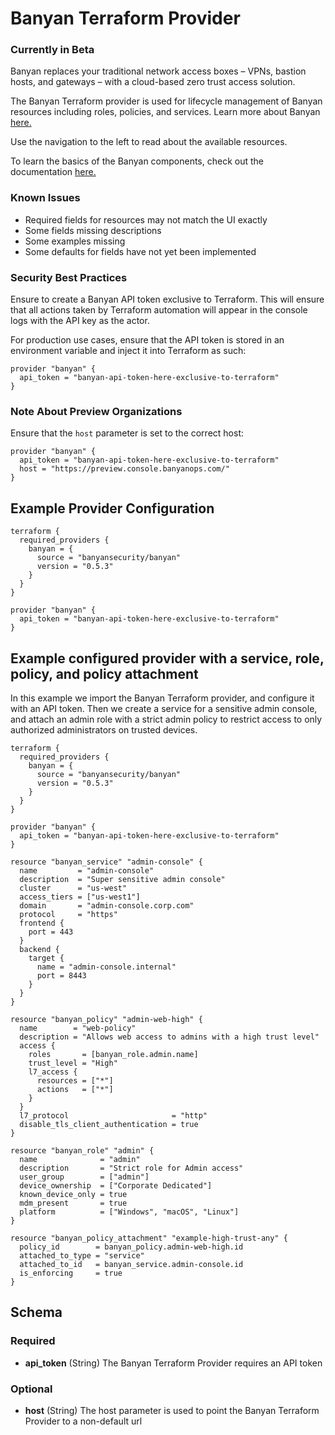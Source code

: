 # Banyan Terraform Provider
### Currently in Beta

Banyan replaces your traditional network access boxes – VPNs, bastion hosts, and gateways – with a cloud-based zero trust access solution.

The Banyan Terraform provider is used for lifecycle management of Banyan resources including roles, policies, and services. Learn more about Banyan [here.](https://www.banyansecurity.io/)

Use the navigation to the left to read about the available resources.

To learn the basics of the Banyan components, check out the documentation [here.](https://docs.banyanops.com/)

### Known Issues
* Required fields for resources may not match the UI exactly
* Some fields missing descriptions
* Some examples missing
* Some defaults for fields have not yet been implemented

### Security Best Practices
Ensure to create a Banyan API token exclusive to Terraform. This will ensure that all actions taken by Terraform automation will appear in the console logs with the API key as the actor.

For production use cases, ensure that the API token is stored in an environment variable and inject it into Terraform as such:
```hcl
provider "banyan" {
  api_token = "banyan-api-token-here-exclusive-to-terraform"
}
```

### Note About **Preview** Organizations
Ensure that the `host` parameter is set to the correct host: 
```hcl
provider "banyan" {
  api_token = "banyan-api-token-here-exclusive-to-terraform"
  host = "https://preview.console.banyanops.com/"
}
```

## Example Provider Configuration
```hcl
terraform {
  required_providers {
    banyan = {
      source = "banyansecurity/banyan"
      version = "0.5.3"
    }
  }
}

provider "banyan" {
  api_token = "banyan-api-token-here-exclusive-to-terraform"
}
```

## Example configured provider with a service, role, policy, and policy attachment

In this example we import the Banyan Terraform provider, and configure it with an API token. Then we create a service for a sensitive admin console, and attach an admin role with a strict admin policy to restrict access to only authorized administrators on trusted devices.
```hcl
terraform {
  required_providers {
    banyan = {
      source = "banyansecurity/banyan"
      version = "0.5.3"
    }
  }
}

provider "banyan" {
  api_token = "banyan-api-token-here-exclusive-to-terraform"
}

resource "banyan_service" "admin-console" {
  name         = "admin-console"
  description  = "Super sensitive admin console"
  cluster      = "us-west"
  access_tiers = ["us-west1"]
  domain       = "admin-console.corp.com"
  protocol     = "https"
  frontend {
    port = 443
  }
  backend {
    target {
      name = "admin-console.internal"
      port = 8443
    }
  }
}

resource "banyan_policy" "admin-web-high" {
  name        = "web-policy"
  description = "Allows web access to admins with a high trust level"
  access {
    roles       = [banyan_role.admin.name]
    trust_level = "High"
    l7_access {
      resources = ["*"]
      actions   = ["*"]
    }
  }
  l7_protocol                       = "http"
  disable_tls_client_authentication = true
}

resource "banyan_role" "admin" {
  name              = "admin"
  description       = "Strict role for Admin access"
  user_group        = ["admin"]
  device_ownership  = ["Corporate Dedicated"]
  known_device_only = true
  mdm_present       = true
  platform          = ["Windows", "macOS", "Linux"]
}

resource "banyan_policy_attachment" "example-high-trust-any" {
  policy_id        = banyan_policy.admin-web-high.id
  attached_to_type = "service"
  attached_to_id   = banyan_service.admin-console.id
  is_enforcing     = true
}
```

<!-- schema generated by tfplugindocs -->
## Schema

### Required

- **api_token** (String) The Banyan Terraform Provider requires an API token

### Optional

- **host** (String) The host parameter is used to point the Banyan Terraform Provider to a non-default url
